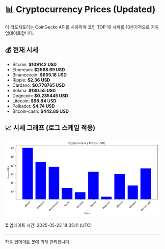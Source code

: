 
# 📊 Cryptocurrency Prices (Updated)

이 리포지토리는 CoinGecko API를 사용하여 코인 TOP 10 시세를 10분가격으로 자동 업데이트합니다.

## 💰 현재 시세
- Bitcoin: **$109142 USD**
- Ethereum: **$2568.69 USD**
- Binancecoin: **$669.18 USD**
- Ripple: **$2.36 USD**
- Cardano: **$0.778765 USD**
- Solana: **$180.55 USD**
- Dogecoin: **$0.235445 USD**
- Litecoin: **$98.84 USD**
- Polkadot: **$4.74 USD**
- Bitcoin-cash: **$442.89 USD**

## 📈 시세 그래프 (로그 스케일 적용)
![Crypto Prices](crypto_prices.png)

⏳ 업데이트 시간: 2025-05-23 18:35:11 (UTC)

---
자동 업데이트 봇에 의해 관리됩니다.
